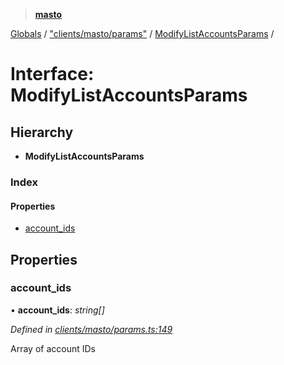 > **[masto](../README.md)**

[Globals](../globals.md) / ["clients/masto/params"](../modules/_clients_masto_params_.md) / [ModifyListAccountsParams](_clients_masto_params_.modifylistaccountsparams.md) /

# Interface: ModifyListAccountsParams

## Hierarchy

* **ModifyListAccountsParams**

### Index

#### Properties

* [account_ids](_clients_masto_params_.modifylistaccountsparams.md#account_ids)

## Properties

###  account_ids

• **account_ids**: *string[]*

*Defined in [clients/masto/params.ts:149](https://github.com/neet/masto.js/blob/aaa534e/src/clients/masto/params.ts#L149)*

Array of account IDs